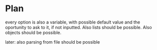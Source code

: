 # Plan
every option is also a variable, with possible default value
and the oportunity to ask to it, if not inputted.
Also lists should be possible.
Also objects should be possible.

later:
also parsing from file should be possible